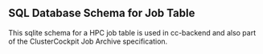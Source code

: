 ## SQL Database Schema for Job Table

This sqlite schema for a HPC job table is used in cc-backend and also part of
the ClusterCockpit Job Archive specification.
